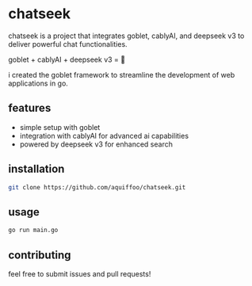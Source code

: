 # chatseek

chatseek is a project that integrates goblet, cablyAI, and deepseek v3 to deliver powerful chat functionalities.

goblet + cablyAI + deepseek v3 = 🤯

i created the goblet framework to streamline the development of web applications in go.

## features

- simple setup with goblet
- integration with cablyAI for advanced ai capabilities
- powered by deepseek v3 for enhanced search

## installation

```sh
git clone https://github.com/aquiffoo/chatseek.git
```

## usage

```sh
go run main.go
```

## contributing

feel free to submit issues and pull requests!

